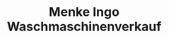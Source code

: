 ---
title: "Menke Ingo Waschmaschinenverkauf"
url: /loeningen/menke-ingo-waschmaschinenverkauf/
shop: Allgemein
---